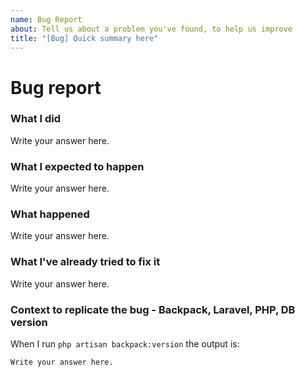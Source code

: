 ```yaml
---
name: Bug Report
about: Tell us about a problem you've found, to help us improve
title: "[Bug] Quick summary here"
---
```


# Bug report

### What I did

Write your answer here.

### What I expected to happen

Write your answer here.

### What happened

Write your answer here.

### What I've already tried to fix it

Write your answer here.

### Context to replicate the bug - Backpack, Laravel, PHP, DB version

When I run ```php artisan backpack:version``` the output is:

```
Write your answer here.
```
